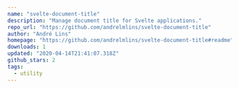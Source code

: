 ```yaml
---
name: "svelte-document-title"
description: "Manage document title for Svelte applications."
repo_url: "https://github.com/andrelmlins/svelte-document-title"
author: "André Lins"
homepage: "https://github.com/andrelmlins/svelte-document-title#readme"
downloads: 1
updated: "2020-04-14T21:41:07.318Z"
github_stars: 2
tags: 
  - utility
---
```

